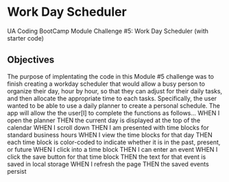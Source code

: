 # Work Day Scheduler

UA Coding BootCamp
Module Challenge #5: Work Day Scheduler (with starter code)

## Objectives

The purpose of implentating the code in this Module #5 challenge was to finish creating a workday scheduler that would allow a busy person to organize their day, hour by hour, so that they can adjust for their daily tasks, and then allocate the appropriate time to each tasks. Specifically, the user wanted to be able to use a daily planner to create a personal schedule. The app will allow the the user[I] to complete the functions as follows...
WHEN I open the planner
THEN the current day is displayed at the top of the calendar
WHEN I scroll down
THEN I am presented with time blocks for standard business hours
WHEN I view the time blocks for that day
THEN each time block is color-coded to indicate whether it is in the past, present, or future
WHEN I click into a time block
THEN I can enter an event
WHEN I click the save button for that time block
THEN the text for that event is saved in local storage
WHEN I refresh the page
THEN the saved events persist
